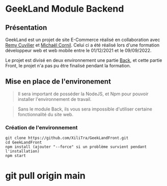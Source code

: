 # GeekLand Module Backend

## Présentation

GeekLand est un projet de site E-Commerce réalisé en collaboration avec [Remy Cuvilier](https://github.com/Kayyhan) et [Michaël Cornil](https://github.com/Michael-Cornil). 
Celui ci a été réalisé lors d'une formation développeur web et web mobile entre le 01/12/2021 et le 09/09/2022.

Le projet est divisé en deux environnement une partie [Back](https://github.com/XiliTra/GeekLandBack), et cette partie Front, le projet n'a pas pu être finalisé pendant la formation.

## Mise en place de l'environement

> Il sera important de posséder la NodeJS, et Npm pour pouvoir installer l'environnement de travail.

> Sans le module Back, ils vous sera impossible d'utiliser certaine fonctionnalité du site web. 

### Création de l'environnement

```
git clone https://github.com/XiliTra/GeekLandFront.git
cd GeekLandFront
npm install (ajouter "--force" si un problème survient pendant l'installation)
npm start
```

# git pull origin main
